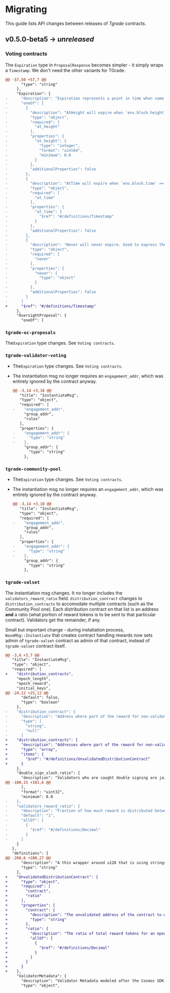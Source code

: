 # Migrating

This guide lists API changes between releases of *Tgrade* contracts.

## v0.5.0-beta5 -> *unreleased*

### Voting contracts

The `Expiration` type in `ProposalResponse` becomes simpler - it simply wraps a `Timestamp`.
We don't need the other variants for TGrade.

```diff
@@ -57,50 +57,7 @@
       "type": "string"
     },
     "Expiration": {
-      "description": "Expiration represents a point in time when some event happens. It can compare with a BlockInfo and will return is_expired() == true once the condition is hit (and for every block in the future)",
-      "oneOf": [
-        {
-          "description": "AtHeight will expire when `env.block.height` >= height",
-          "type": "object",
-          "required": [
-            "at_height"
-          ],
-          "properties": {
-            "at_height": {
-              "type": "integer",
-              "format": "uint64",
-              "minimum": 0.0
-            }
-          },
-          "additionalProperties": false
-        },
-        {
-          "description": "AtTime will expire when `env.block.time` >= time",
-          "type": "object",
-          "required": [
-            "at_time"
-          ],
-          "properties": {
-            "at_time": {
-              "$ref": "#/definitions/Timestamp"
-            }
-          },
-          "additionalProperties": false
-        },
-        {
-          "description": "Never will never expire. Used to express the empty variant",
-          "type": "object",
-          "required": [
-            "never"
-          ],
-          "properties": {
-            "never": {
-              "type": "object"
-            }
-          },
-          "additionalProperties": false
-        }
-      ]
+      "$ref": "#/definitions/Timestamp"
     },
     "OversightProposal": {
       "oneOf": [
```

### `tgrade-oc-proposals`

The`Expiration` type changes. See `Voting contracts`.

### `tgrade-validator-voting`

*   The`Expiration` type changes. See `Voting contracts`.

*   The instantiation msg no longer requires an `engagement_addr`, which was entirely ignored by
    the contract anyway.

    ```diff
    @@ -3,14 +3,10 @@
       "title": "InstantiateMsg",
       "type": "object",
       "required": [
    -    "engagement_addr",
         "group_addr",
         "rules"
       ],
       "properties": {
    -    "engagement_addr": {
    -      "type": "string"
    -    },
         "group_addr": {
           "type": "string"
         },
    ```

### `tgrade-community-pool`

*   The`Expiration` type changes. See `Voting contracts`.

*   The instantiation msg no longer requires an `engagement_addr`, which was entirely ignored by
    the contract anyway.

    ```diff
    @@ -3,14 +3,10 @@
       "title": "InstantiateMsg",
       "type": "object",
       "required": [
    -    "engagement_addr",
         "group_addr",
         "rules"
       ],
       "properties": {
    -    "engagement_addr": {
    -      "type": "string"
    -    },
         "group_addr": {
           "type": "string"
         },
    ```

### `tgrade-valset`

The instantiation msg changes. It no longer includes the `validators_reward_ratio` field.
`distribution_contract` changes to `distribution_contracts` to accomodate multiple contracts
(such as the Community Pool one). Each distribution contract on that list is an address **and**
a ratio (what portion of reward tokens is to be sent to that particular contract). Validators
get the remainder, if any.

Small but important change - during instatiation process, `WasmMSg::Instantiate` that creates
contract handling rewards now sets admin of `tgrade-valset` contract as admin of that contract,
instead of `tgrade-valset` contract itself.

```diff
@@ -3,6 +3,7 @@
   "title": "InstantiateMsg",
   "type": "object",
   "required": [
+    "distribution_contracts",
     "epoch_length",
     "epoch_reward",
     "initial_keys",
@@ -24,12 +25,12 @@
       "default": false,
       "type": "boolean"
     },
-    "distribution_contract": {
-      "description": "Address where part of the reward for non-validators is sent for further distribution. It is required to handle the `Distribute {}` message (eg. tg4-engagement contract) which would distribute the funds sent with this message. If no account is provided, `validators_reward_ratio` has to be `1`.",
-      "type": [
-        "string",
-        "null"
-      ]
+    "distribution_contracts": {
+      "description": "Addresses where part of the reward for non-validators is sent for further distribution. These are required to handle the `Distribute {}` message (eg. tg4-engagement contract) which would distribute the funds sent with this message.\n\nThe sum of ratios here has to be in the [0, 1] range. The remainder is sent to validators via the rewards contract.\n\nNote that the particular algorithm this contract uses calculates token rewards for distribution contracts by applying decimal division to the pool of reward tokens, and then passes the remainder to validators via the contract instantiated from `rewards_code_is`. This will cause edge cases where indivisible tokens end up with the validators. For example if the reward pool for an epoch is 1 token and there are two distribution contracts with 50% ratio each, that token will end up with the validators.",
+      "type": "array",
+      "items": {
+        "$ref": "#/definitions/UnvalidatedDistributionContract"
+      }
     },
     "double_sign_slash_ratio": {
       "description": "Validators who are caught double signing are jailed forever and their bonded tokens are slashed based on this value.",
@@ -100,15 +101,6 @@
       ],
       "format": "uint32",
       "minimum": 0.0
-    },
-    "validators_reward_ratio": {
-      "description": "Fraction of how much reward is distributed between validators. The remainder is sent to the `distribution_contract` with a `Distribute` message, which should perform distribution of the sent funds between non-validators, based on their engagement. This value is in range of `[0-1]`, `1` (or `100%`) by default.",
-      "default": "1",
-      "allOf": [
-        {
-          "$ref": "#/definitions/Decimal"
-        }
-      ]
     }
   },
   "definitions": {
@@ -208,6 +200,27 @@
       "description": "A thin wrapper around u128 that is using strings for JSON encoding/decoding, such that the full u128 range can be used for clients that convert JSON numbers to floats, like JavaScript and jq.\n\n# Examples\n\nUse `from` to create instances of this and `u128` to get the value out:\n\n``` # use cosmwasm_std::Uint128; let a = Uint128::from(123u128); assert_eq!(a.u128(), 123);\n\nlet b = Uint128::from(42u64); assert_eq!(b.u128(), 42);\n\nlet c = Uint128::from(70u32); assert_eq!(c.u128(), 70); ```",
       "type": "string"
     },
+    "UnvalidatedDistributionContract": {
+      "type": "object",
+      "required": [
+        "contract",
+        "ratio"
+      ],
+      "properties": {
+        "contract": {
+          "description": "The unvalidated address of the contract to which part of the reward tokens is sent to.",
+          "type": "string"
+        },
+        "ratio": {
+          "description": "The ratio of total reward tokens for an epoch to be sent to that contract for further distribution.",
+          "allOf": [
+            {
+              "$ref": "#/definitions/Decimal"
+            }
+          ]
+        }
+      }
+    },
     "ValidatorMetadata": {
       "description": "Validator Metadata modeled after the Cosmos SDK staking module",
       "type": "object",
```
